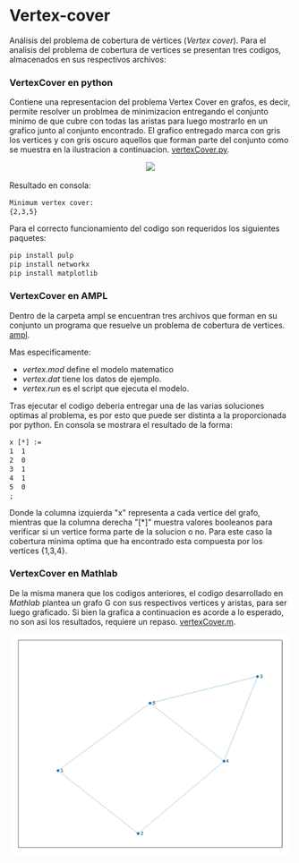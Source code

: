 # Vertex-cover
Análisis del problema de cobertura de vértices (*Vertex cover*). Para el analisis del problema de cobertura de vertices se presentan tres codigos, almacenados en sus respectivos archivos:

### VertexCover en python
  Contiene una representacion del problema Vertex Cover en grafos, es decir, permite resolver un problmea de minimizacion entregando el conjunto minimo de que cubre con todas las aristas para luego mostrarlo en un grafico junto al conjunto encontrado. El grafico entregado marca con gris los vertices y con gris oscuro aquellos que forman parte del conjunto como se muestra en la ilustracion a continuacion. [vertexCover.py](vertexCover.py).
  
<p align="center">
  <img src="https://user-images.githubusercontent.com/101642846/233218091-939c265c-4b42-4fa1-9d3d-badff5922c9e.png">
</p>

Resultado en consola: 
```
Minimum vertex cover: 
{2,3,5}
```

Para el correcto funcionamiento del codigo son requeridos los siguientes paquetes: 
  
``` 
pip install pulp
pip install networkx
pip install matplotlib
```
### VertexCover en AMPL
Dentro de la carpeta ampl se encuentran tres archivos que forman en su conjunto un programa que resuelve un problema de cobertura de vertices. [ampl](ampl).

Mas especificamente: 
* *vertex.mod* define el modelo matematico 
* *vertex.dat* tiene los datos de ejemplo.
* *vertex.run* es el script que ejecuta el modelo.

Tras ejecutar el codigo deberia entregar una de las varias soluciones optimas al problema, es por esto que puede ser distinta a la proporcionada por python. En consola se mostrara el resultado de la forma:
```
x [*] :=
1  1
2  0
3  1
4  1
5  0
;
```
Donde la columna izquierda "x" representa a cada vertice del grafo, mientras que la columna derecha "[*]" muestra valores booleanos para verificar si un vertice forma parte de la solucion o no. Para este caso la cobertura minima optima que ha encontrado esta compuesta por los vertices {1,3,4}.
### VertexCover en Mathlab
De la misma manera que los codigos anteriores, el codigo desarrollado en *Mathlab* plantea un grafo G con sus respectivos vertices y aristas, para ser luego graficado. Si bien la grafica a continuacion es acorde a lo esperado, no son asi los resultados, requiere un repaso. [vertexCover.m](vertexCover.m).
<p align="center">
  <img src="https://github.com/Matii111/Vertex-cover/blob/master/imgs/mathWorks.png">
</p>
